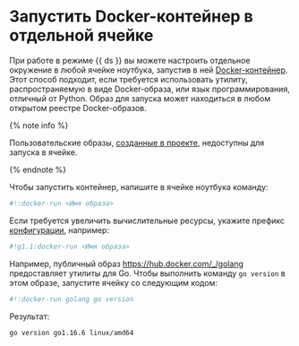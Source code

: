 # Запустить Docker-контейнер в отдельной ячейке

При работе в режиме {{ ds }} вы можете настроить отдельное окружение в любой ячейке ноутбука, запустив в ней [Docker-контейнер](/blog/posts/2022/03/docker-containers). Этот способ подходит, если требуется использовать утилиту, распространяемую в виде Docker-образа, или язык программирования, отличный от Python. Образ для запуска может находиться в любом открытом реестре Docker-образов.

{% note info %}

Пользовательские образы, [созданные в проекте](user-images.md), недоступны для запуска в ячейке.

{% endnote %}

Чтобы запустить контейнер, напишите в ячейке ноутбука команду:

```bash
#!:docker-run <Имя образа>
```

Если требуется увеличить вычислительные ресурсы, укажите префикс [конфигурации](../concepts/configurations.md), например: 

```bash
#!g1.1:docker-run <Имя образа>
```

Например, публичный образ <https://hub.docker.com/_/golang> предоставляет утилиты для Go. Чтобы выполнить команду `go version` в этом образе, запустите ячейку со следующим кодом:


```bash
#!:docker-run golang go version
```

Результат:

```text
go version go1.16.6 linux/amd64
```

